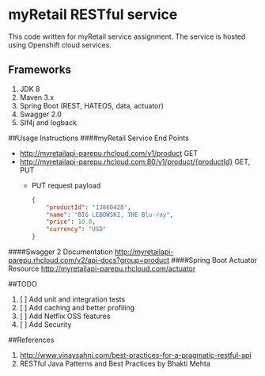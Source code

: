 # myRetail RESTful service
This code written for myRetail service assignment. The service is hosted using Openshift cloud services. 

## Frameworks
1. JDK 8
2. Maven 3.x
3. Spring Boot (REST, HATEOS, data, actuator)
4. Swagger 2.0
5. Slf4j and logback

##Usage Instructions
####myRetail Service End Points
  - http://myretailapi-parepu.rhcloud.com/v1/product GET
  - http://myretailapi-parepu.rhcloud.com:80/v1/product/{productId} GET, PUT
    * PUT request payload
    
      ``` json
      {
          "productId": "13860428",
          "name": "BIG LEBOWSKI, THE Blu-ray",
          "price": 10.0,
          "currency": "USD"
      }
      ```

####Swagger 2 Documentation
  http://myretailapi-parepu.rhcloud.com/v2/api-docs?group=product
####Spring Boot Actuator Resource
  http://myretailapi-parepu.rhcloud.com/actuator

##TODO
1. [ ] Add unit and integration tests
2. [ ] Add caching and better profiling
3. [ ] Add Netflix OSS features
4. [ ] Add Security

##References
1. http://www.vinaysahni.com/best-practices-for-a-pragmatic-restful-api
2. RESTful Java Patterns and Best Practices by Bhakti Mehta
